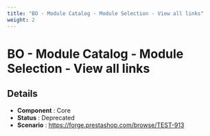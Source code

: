 ```yaml
---
title: "BO - Module Catalog - Module Selection - View all links"
weight: 2
---
```


# BO - Module Catalog - Module Selection - View all links
## Details
* **Component** : Core
* **Status** : Deprecated
* **Scenario** : https://forge.prestashop.com/browse/TEST-913

